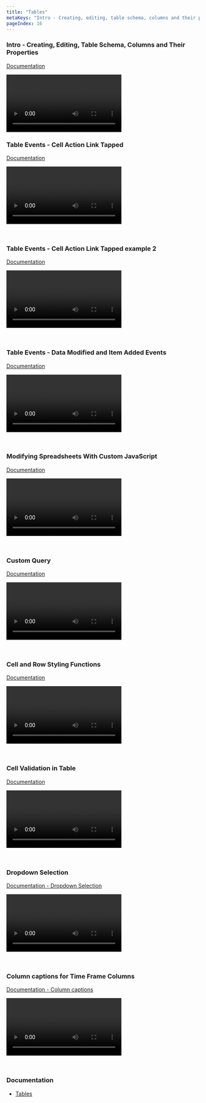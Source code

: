 ```yaml
---
title: "Tables"
metaKeys: "Intro - Creating, editing, table schema, columns and their properties"
pageIndex: 16
---
```




### Intro - Creating, Editing, Table Schema, Columns and Their Properties
[Documentation](../docs/tables.md)

![video](https://profitbasedocs.blob.core.windows.net/videos/Tables%20-%20Intro%20-%20creating%2C%20editing%2C%20table%20schema%2C%20columns%20and%20their%20properties.mp4)
<br/>

###  Table Events - Cell Action Link Tapped
[Documentation](../docs/tables/howto/table-events-cell-action-link.md)

![video](https://profitbasedocs.blob.core.windows.net/videos/Table%20Events%20-%20Cell%20Action%20Link%20Tapped.mp4)

<br/>

###  Table Events - Cell Action Link Tapped example 2
[Documentation](../docs/tables/howto/table-events-cell-action-link.md)

![video](https://profitbasedocs.blob.core.windows.net/videos/Table%20Events%20-%20Cell%20Action%20Link%20Tapped%20(2).mp4)

<br/>

###  Table Events - Data Modified and Item Added Events
[Documentation](../docs/tables/howto/table-events-cell-action-link.md)


![video](https://profitbasedocs.blob.core.windows.net/videos/Table%20Events%20-%20Data%20Modified%20and%20Item%20Added%20Events.mp4)

<br/>

### Modifying Spreadsheets With Custom JavaScript
[Documentation](../docs/javascript.md)


![video](https://profitbasedocs.blob.core.windows.net/videos/Spreadsheet%20-%20Modifying%20Spreadsheets%20With%20Custom%20JS.mp4)

<br/>

### Custom Query
[Documentation](../docs/tables/customquery.md)

![video](https://profitbasedocs.blob.core.windows.net/videos/Worksheet%20-%20Custom%20Query.mp4)

<br/>

### Cell and Row Styling Functions
[Documentation](../docs/tables/calculations/cellnrowstylfunc.md)

![video](https://profitbasedocs.blob.core.windows.net/videos/Worksheet%20-%20Cell%20and%20Row%20Styling%20Functions.mp4)

<br/>

### Cell Validation in Table
[Documentation](../docs/tables/cellvalidation.md)

![video](https://profitbasedocs.blob.core.windows.net/videos/Spreadsheet%20-%20Cell%20Validation.mp4)

<br/>

### Dropdown Selection
[Documentation - Dropdown Selection](../docs/tables/columnproperties/dropdownselection.md)

![video](https://profitbasedocs.blob.core.windows.net/videos/Worksheet%20-%20Dropdown%20Selection.mp4)

<br/>

### Column captions for Time Frame Columns
[Documentation - Column captions](../docs/tables/colcaptions.md)

![video](https://profitbasedocs.blob.core.windows.net/videos/Worksheet%20-%20Column%20captions%20for%20Time%20Frame%20Columns.mp4)

<br/>

### Documentation  

* [Tables](../docs/tables.md)

